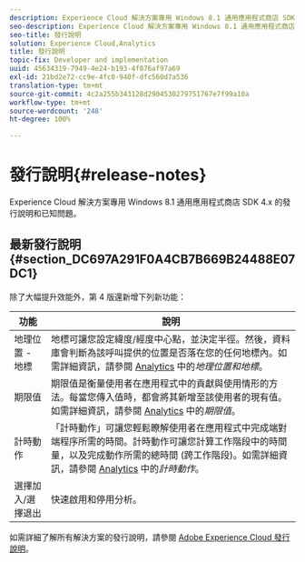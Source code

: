 ```yaml
---
description: Experience Cloud 解決方案專用 Windows 8.1 通用應用程式商店 SDK 4.x 的發行說明和已知問題。
seo-description: Experience Cloud 解決方案專用 Windows 8.1 通用應用程式商店 SDK 4.x 的發行說明和已知問題。
seo-title: 發行說明
solution: Experience Cloud,Analytics
title: 發行說明
topic-fix: Developer and implementation
uuid: 45634319-7949-4e24-b193-4f876af97a69
exl-id: 21bd2e72-cc9e-4fc0-940f-dfc560d7a536
translation-type: tm+mt
source-git-commit: 4c2a255b343128d2904530279751767e7f99a10a
workflow-type: tm+mt
source-wordcount: '248'
ht-degree: 100%

---
```


# 發行說明{#release-notes}

Experience Cloud 解決方案專用 Windows 8.1 通用應用程式商店 SDK 4.x 的發行說明和已知問題。

## 最新發行說明 {#section_DC697A291F0A4CB7B669B24488E07DC1}

除了大幅提升效能外，第 4 版還新增下列新功能：

| 功能 | 說明 |
|--- |--- |
| 地理位置 - 地標 | 地標可讓您設定緯度/經度中心點，並決定半徑。然後，資料庫會判斷為該呼叫提供的位置是否落在您的任何地標內。如需詳細資訊，請參閱 [Analytics](/help/windows-appstore/analytics/analytics.md) 中的&#x200B;*地理位置和地標*。 |
| 期限值 | 期限值是衡量使用者在應用程式中的貢獻與使用情形的方法。每當您傳入值時，都會將其新增至該使用者的現有值。如需詳細資訊，請參閱 [Analytics](/help/windows-appstore/analytics/analytics.md) 中的&#x200B;*期限值*。 |
| 計時動作 | 「計時動作」可讓您輕鬆瞭解使用者在應用程式中完成端對端程序所需的時間。計時動作可讓您計算工作階段中的時間量，以及完成動作所需的總時間 (跨工作階段)。如需詳細資訊，請參閱 [Analytics](/help/windows-appstore/analytics/analytics.md) 中的&#x200B;*計時動作*。 |
| 選擇加入/選擇退出 | 快速啟用和停用分析。 |


如需詳細了解所有解決方案的發行說明，請參閱 [Adobe Experience Cloud 發行說明](https://docs.adobe.com/content/help/zh-Hant/release-notes/experience-cloud/current.html)。
